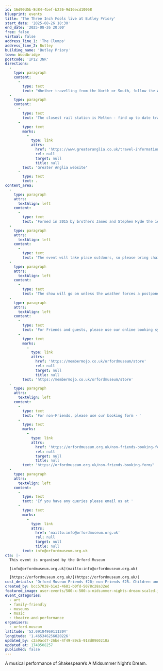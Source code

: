 ```yaml
---
id: 16d90d5b-8d84-4bef-b226-9d16ecd10068
blueprint: events
title: 'The Three Inch Fools live at Butley Priory'
start_date: '2025-08-26 18:30'
end_date: '2025-08-26 20:00'
free: false
virtual: false
address_line_1: 'The Clumps'
address_line_2: Butley
building_name: 'Butley Priory'
town: Woodbridge
postcode: 'IP12 3NR'
directions:
  -
    type: paragraph
    content:
      -
        type: text
        text: 'Whether travelling from the North or South, follow the A12 in the direction of Woodbridge. Take the A1152 towards Melton. Stay on the A1152 and turn right at the first sign for Butley Priory. Continue until you reach our private drive and follow signs for parking.'
  -
    type: paragraph
    content:
      -
        type: text
        text: 'The closest rail station is Melton - find up to date train times on the '
      -
        type: text
        marks:
          -
            type: link
            attrs:
              href: 'https://www.greateranglia.co.uk/travel-information/station-information/mes'
              rel: null
              target: null
              title: null
        text: 'Greater Anglia website'
      -
        type: text
        text: .
content_area:
  -
    type: paragraph
    attrs:
      textAlign: left
    content:
      -
        type: text
        text: 'Formed in 2015 by brothers James and Stephen Hyde the idea for The Three Inch Fools was simple – staging a production that was inventive, fast-paced and used music to bring to life Shakespeare’s timeless stories. Over the past seven years the company have staged 14 plays around the UK including Macbeth, Romeo & Juliet and Twelfth Night.'
  -
    type: paragraph
    attrs:
      textAlign: left
    content:
      -
        type: text
        text: 'The event will take place outdoors, so please bring chairs, rugs and a picnic. There will be a 20 minute interval.'
  -
    type: paragraph
    attrs:
      textAlign: left
    content:
      -
        type: text
        text: 'The show will go on unless the weather forces a postponement in which case it will be rescheduled to a future date.'
  -
    type: paragraph
    attrs:
      textAlign: left
    content:
      -
        type: text
        text: 'For Friends and guests, please use our online booking system - '
      -
        type: text
        marks:
          -
            type: link
            attrs:
              href: 'https://membermojo.co.uk/orfordmuseum/store'
              rel: null
              target: null
              title: null
        text: 'https://membermojo.co.uk/orfordmuseum/store'
  -
    type: paragraph
    attrs:
      textAlign: left
    content:
      -
        type: text
        text: 'For non-Friends, please use our booking form - '
      -
        type: text
        marks:
          -
            type: link
            attrs:
              href: 'https://orfordmuseum.org.uk/non-friends-booking-form/'
              rel: null
              target: null
              title: null
        text: 'https://orfordmuseum.org.uk/non-friends-booking-form/'
  -
    type: paragraph
    attrs:
      textAlign: left
    content:
      -
        type: text
        text: 'If you have any queries please email us at '
      -
        type: text
        marks:
          -
            type: link
            attrs:
              href: 'mailto:info@orfordmuseum.org.uk'
              rel: null
              target: null
              title: null
        text: info@orfordmuseum.org.uk
cta: |-
  This event is organised by the Orford Museum

  [info@orfordmuseum.org.uk](mailto:info@orfordmuseum.org.uk)

  [https://orfordmuseum.org.uk/](https://orfordmuseum.org.uk/)
cost_details: 'Orford Museum Friends £20; non-Friends £25. Children under 16 years £14; children under 8 years free'
created_by: bcc57038-b1e3-4681-b0fd-5078c28a32ed
featured_image: user-events/500-x-500-a-midsummer-nights-dream-scaled.jpg
event_categories:
  - art
  - family-friendly
  - museums
  - music
  - theatre-and-performance
organisers:
  - orford-museum
latitude: '52.09184969111204'
longitude: '1.465346256020226'
updated_by: c2a9acd7-26be-4f49-89cb-918d0960210a
updated_at: 1748508257
published: false
---
```

A musical performance of Shakespeare’s A Midsummer Night’s Dream.